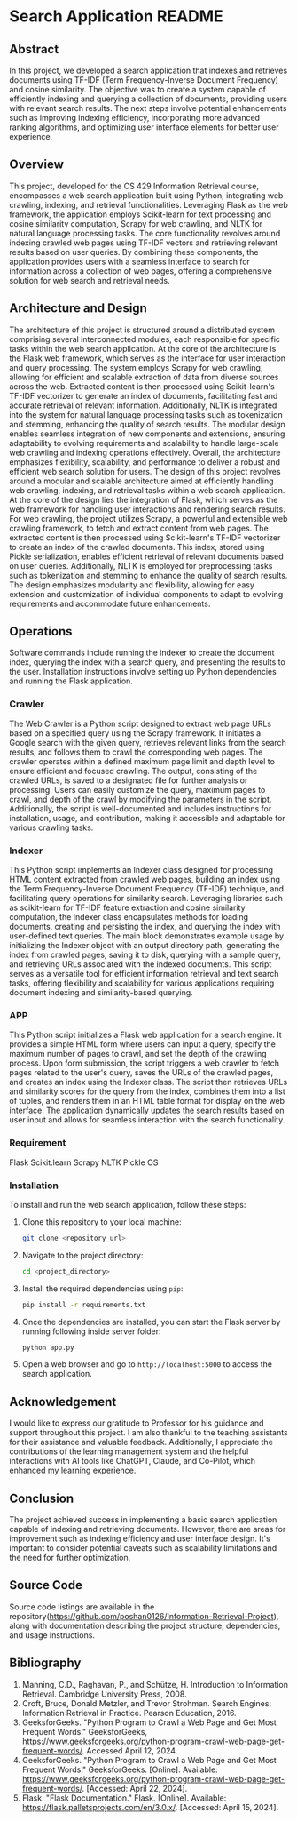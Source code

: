 # Search Application README

## Abstract
In this project, we developed a search application that indexes and retrieves documents using TF-IDF (Term Frequency-Inverse Document Frequency) and cosine similarity. The objective was to create a system capable of efficiently indexing and querying a collection of documents, providing users with relevant search results. The next steps involve potential enhancements such as improving indexing efficiency, incorporating more advanced ranking algorithms, and optimizing user interface elements for better user experience.

## Overview
This project, developed for the CS 429 Information Retrieval course, encompasses a web search application built using Python, integrating web crawling, indexing, and retrieval functionalities. Leveraging Flask as the web framework, the application employs Scikit-learn for text processing and cosine similarity computation, Scrapy for web crawling, and NLTK for natural language processing tasks. The core functionality revolves around indexing crawled web pages using TF-IDF vectors and retrieving relevant results based on user queries. By combining these components, the application provides users with a seamless interface to search for information across a collection of web pages, offering a comprehensive solution for web search and retrieval needs.
## Architecture and Design 
The architecture of this project is structured around a distributed system comprising several interconnected modules, each responsible for specific tasks within the web search application. At the core of the architecture is the Flask web framework, which serves as the interface for user interaction and query processing. The system employs Scrapy for web crawling, allowing for efficient and scalable extraction of data from diverse sources across the web. Extracted content is then processed using Scikit-learn's TF-IDF vectorizer to generate an index of documents, facilitating fast and accurate retrieval of relevant information. Additionally, NLTK is integrated into the system for natural language processing tasks such as tokenization and stemming, enhancing the quality of search results. The modular design enables seamless integration of new components and extensions, ensuring adaptability to evolving requirements and scalability to handle large-scale web crawling and indexing operations effectively. Overall, the architecture emphasizes flexibility, scalability, and performance to deliver a robust and efficient web search solution for users.
The design of this project revolves around a modular and scalable architecture aimed at efficiently handling web crawling, indexing, and retrieval tasks within a web search application. At the core of the design lies the integration of Flask, which serves as the web framework for handling user interactions and rendering search results. For web crawling, the project utilizes Scrapy, a powerful and extensible web crawling framework, to fetch and extract content from web pages. The extracted content is then processed using Scikit-learn's TF-IDF vectorizer to create an index of the crawled documents. This index, stored using Pickle serialization, enables efficient retrieval of relevant documents based on user queries. Additionally, NLTK is employed for preprocessing tasks such as tokenization and stemming to enhance the quality of search results. The design emphasizes modularity and flexibility, allowing for easy extension and customization of individual components to adapt to evolving requirements and accommodate future enhancements.

## Operations
Software commands include running the indexer to create the document index, querying the index with a search query, and presenting the results to the user. Installation instructions involve setting up Python dependencies and running the Flask application.
### Crawler
The Web Crawler is a Python script designed to extract web page URLs based on a specified query using the Scrapy framework. It initiates a Google search with the given query, retrieves relevant links from the search results, and follows them to crawl the corresponding web pages. The crawler operates within a defined maximum page limit and depth level to ensure efficient and focused crawling. The output, consisting of the crawled URLs, is saved to a designated file for further analysis or processing. Users can easily customize the query, maximum pages to crawl, and depth of the crawl by modifying the parameters in the script. Additionally, the script is well-documented and includes instructions for installation, usage, and contribution, making it accessible and adaptable for various crawling tasks.

### Indexer
This Python script implements an Indexer class designed for processing HTML content extracted from crawled web pages, building an index using the Term Frequency-Inverse Document Frequency (TF-IDF) technique, and facilitating query operations for similarity search. Leveraging libraries such as scikit-learn for TF-IDF feature extraction and cosine similarity computation, the Indexer class encapsulates methods for loading documents, creating and persisting the index, and querying the index with user-defined text queries. The main block demonstrates example usage by initializing the Indexer object with an output directory path, generating the index from crawled pages, saving it to disk, querying with a sample query, and retrieving URLs associated with the indexed documents. This script serves as a versatile tool for efficient information retrieval and text search tasks, offering flexibility and scalability for various applications requiring document indexing and similarity-based querying.

### APP
This Python script initializes a Flask web application for a search engine. It provides a simple HTML form where users can input a query, specify the maximum number of pages to crawl, and set the depth of the crawling process. Upon form submission, the script triggers a web crawler to fetch pages related to the user's query, saves the URLs of the crawled pages, and creates an index using the Indexer class. The script then retrieves URLs and similarity scores for the query from the index, combines them into a list of tuples, and renders them in an HTML table format for display on the web interface. The application dynamically updates the search results based on user input and allows for seamless interaction with the search functionality.

### Requirement
Flask
Scikit.learn
Scrapy
NLTK
Pickle
OS

### Installation

To install and run the web search application, follow these steps:

1. Clone this repository to your local machine:

    ```bash
    git clone <repository_url>
    ```

2. Navigate to the project directory:

    ```bash
    cd <project_directory>
    ```

3. Install the required dependencies using `pip`:

    ```bash
    pip install -r requirements.txt
    ```

4. Once the dependencies are installed, you can start the Flask server by running following inside server folder:

    ```bash
    python app.py
    ```

5. Open a web browser and go to `http://localhost:5000` to access the search application.

## Acknowledgement
I would like to express our gratitude to Professor for his guidance and support throughout this project. I am also thankful to the teaching assistants for their assistance and valuable feedback. Additionally, I appreciate the contributions of the learning management system and the helpful interactions with AI tools like ChatGPT, Claude, and Co-Pilot, which enhanced my learning experience.

## Conclusion
The project achieved success in implementing a basic search application capable of indexing and retrieving documents. However, there are areas for improvement such as indexing efficiency and user interface design. It's important to consider potential caveats such as scalability limitations and the need for further optimization.


## Source Code
Source code listings are available in the repository(https://github.com/poshan0126/Information-Retrieval-Project), along with documentation describing the project structure, dependencies, and usage instructions.

## Bibliography
1. Manning, C.D., Raghavan, P., and Schütze, H. Introduction to Information Retrieval. Cambridge University Press, 2008.
2. Croft, Bruce, Donald Metzler, and Trevor Strohman. Search Engines: Information Retrieval in Practice. Pearson Education, 2016.
3. GeeksforGeeks. "Python Program to Crawl a Web Page and Get Most Frequent Words." GeeksforGeeks, https://www.geeksforgeeks.org/python-program-crawl-web-page-get-frequent-words/. Accessed April 12, 2024.
4. GeeksforGeeks. "Python Program to Crawl a Web Page and Get Most Frequent Words." GeeksforGeeks. [Online]. Available: https://www.geeksforgeeks.org/python-program-crawl-web-page-get-frequent-words/. [Accessed: April 22, 2024].
5. Flask. "Flask Documentation." Flask. [Online]. Available: https://flask.palletsprojects.com/en/3.0.x/. [Accessed: April 15, 2024].

